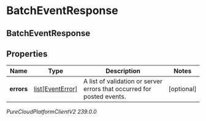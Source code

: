 # BatchEventResponse

## BatchEventResponse

## Properties

|Name | Type | Description | Notes|
|------------ | ------------- | ------------- | -------------|
| **errors** | [list[EventError]](EventError) | A list of validation or server errors that occurred for posted events. | [optional] |



_PureCloudPlatformClientV2 239.0.0_
